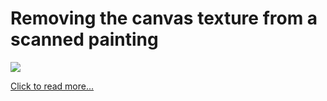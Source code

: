 # Removing the canvas texture from a scanned painting

![](https://devearley.github.io/earley.dev/images/FFT.png)

[Click to read more...](?page=blog&blog=9-11-21.md)

